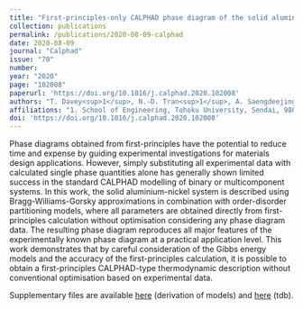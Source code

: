 ```yaml
---
title: "First-principles-only CALPHAD phase diagram of the solid aluminium-nickel (Al-Ni) system"
collection: publications
permalink: /publications/2020-08-09-calphad
date: 2020-08-09
journal: "Calphad"
issue: "70"
number: 
year: "2020"
page: "102008"
paperurl: 'https://doi.org/10.1016/j.calphad.2020.102008'
authors: "T. Davey<sup>1</sup>, N.-D. Tran<sup>1</sup>, A. Saengdeejing<sup>1</sup>, Y. Chen<sup>1</sup>"
affiliations: "1. School of Engineering, Tohoku University, Sendai, 980-8579, Japan <br>"
doi: 'https://doi.org/10.1016/j.calphad.2020.102008'
---
```

Phase diagrams obtained from first-principles have the potential to reduce time and expense by guiding experimental investigations for materials design applications. However, simply substituting all experimental data with calculated single phase quantities alone has generally shown limited success in the standard CALPHAD modelling of binary or multicomponent systems. In this work, the solid aluminium-nickel system is described using Bragg-Williams-Gorsky approximations in combination with order-disorder partitioning models, where all parameters are obtained directly from first-principles calculation without optimisation considering any phase diagram data. The resulting phase diagram reproduces all major features of the experimentally known phase diagram at a practical application level. This work demonstrates that by careful consideration of the Gibbs energy models and the accuracy of the first-principles calculation, it is possible to obtain a first-principles CALPHAD-type thermodynamic description without conventional optimisation based on experimental data.

Supplementary files are available [here](http://tessadavey.com/files/Supplementary_orderdisorder.pdf) (derivation of models) and [here](http://tessadavey.com/files/Davey_Al-Ni_22072020.tdb) (tdb). 
